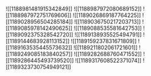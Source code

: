 ![[1188981481915342849]]
![[1188987972080689152]]
![[1188987972751769606]]
![[1189026869187764225]]
![[1189028956504285184]]
![[1189036750217203713]]
![[1189085978142490625]]
![[1189088535581642753]]
![[1189092375328542720]]
![[1189138935525494791]]
![[1189144683928113152]]
![[1189159237831671809]]
![[1189163535445573632]]
![[1189211802061721601]]
![[1189249085183840257]]
![[1189282688760471552]]
![[1189286445493739520]]
![[1189317608522371074]]
![[1189323730754949121]]
